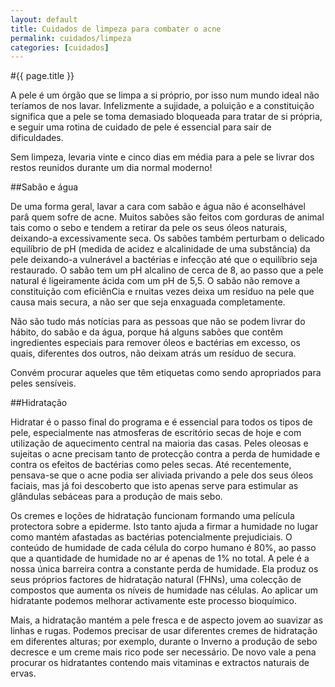 ```yaml
---
layout: default
title: Cuidados de limpeza para combater o acne
permalink: cuidados/limpeza
categories: [cuidados]
---
```


#{{ page.title }}

A pele é um órgão que se limpa a si próprio, por isso num mundo ideal não teríamos de nos lavar. Infelizmente a sujidade, a poluição e a constituição significa que a pele se toma demasiado bloqueada para tratar de si própria, e seguir uma rotina de cuidado de pele é essencial para sair de dificuldades.

Sem limpeza, levaria vinte e cinco dias em média para a pele se livrar dos restos reunidos durante um dia normal moderno!

##Sabão e água

De uma forma geral, lavar a cara com sabão e água não é aconselhável parâ quem sofre de acne. Muitos sabões são feitos com gorduras de animal tais como o sebo e tendem a retirar da pele os seus óleos naturais, deixando-a excessivamente seca. Os sabões também perturbam o delicado equilíbrio de pH (medida de acidez e alcalinidade de uma substância) da pele deixando-a vulnerável a bactérias e infecção até que o equilíbrio seja restaurado. O sabão tem um pH alcalino de cerca de 8, ao passo que a pele natural é ligeiramente ácida com um pH de 5,5. O sabão não remove a constituição com eficiênCia e rnuitas vezes deixa um resíduo na pele que causa mais secura, a não ser que seja enxaguada completamente.

Não são tudo más notícias para as pessoas que não se podem livrar do hábito, do sabão e da água, porque há alguns sabões que contêm ingredientes especiais para remover óleos e bactérias em excesso, os quais, diferentes dos outros, não deixam atrás um resíduo de secura.

Convém procurar aqueles que têm etiquetas como sendo apropriados para peles sensíveis.

##Hidratação

Hidratar é o passo final do programa e é essencial para todos os tipos de pele, especialmente nas atmosferas de escritório secas de hoje e com utilização de aquecimento central na maioria das casas. Peles oleosas e sujeitas o acne precisam tanto de protecção contra a perda de humidade e contra os efeitos de bactérias como peles secas. Até recentemente, pensava-se que o acne podia ser aliviada privando a pele dos seus óleos faciais, mas já foi descoberto que isto apenas serve para estimular as glândulas sebáceas para a produção de mais sebo.

Os cremes e loções de hidratação funcionam formando uma película protectora sobre a epiderme. Isto tanto ajuda a firmar a humidade no lugar como mantém afastadas as bactérias potencialmente prejudiciais. O conteúdo de humidade de cada célula do corpo humano é 80%, ao passo que a quantidade de humidade no ar é apenas de 1% no total. A pele é a nossa única barreira contra a constante perda de humidade. Ela produz os seus próprios factores de hidratação natural (FHNs), uma colecção de compostos que aumenta os níveis de humidade nas células. Ao aplicar um hidratante podemos melhorar activamente este processo bioquímico.

Mais, a hidratação mantém a pele fresca e de aspecto jovem ao suavizar as linhas e rugas. Podemos precisar de usar diferentes cremes de hidratação em diferentes alturas; por exemplo, durante o Inverno a produção de sebo decresce e um creme mais rico pode ser necessário. De novo vale a pena procurar os hidratantes contendo mais vitaminas e extractos naturais de ervas.
